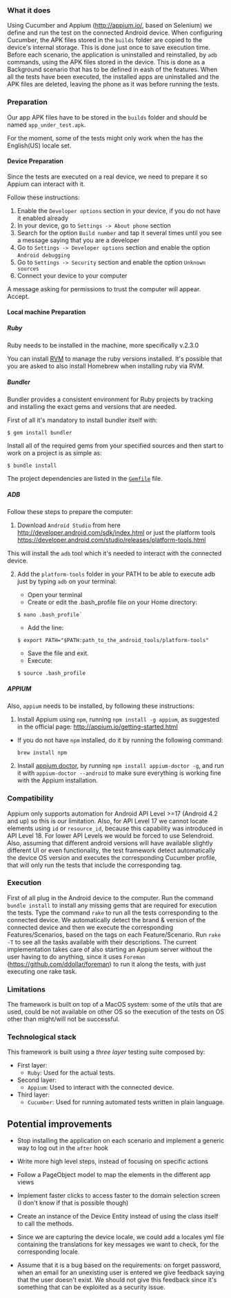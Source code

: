### What it does
Using Cucumber and Appium (http://appium.io/, based on Selenium) we define and run the test on the connected Android device.
When configuring Cucumber, the APK files stored in the `builds` folder are copied to the device's internal storage. This is done just once to save execution time.
Before each scenario, the application is uninstalled and reinstalled, by `adb` commands, using the APK files stored in the device. This is done as a Background scenario that has to be defined in eash of the features.
When all the tests have been executed, the installed apps are uninstalled and the APK files are deleted, leaving the phone as it was before running the tests.

### Preparation
Our app APK files have to be stored in the `builds` folder and should be named `app_under_test.apk`.

For the moment, some of the tests might only work when the has the English(US) locale set.

#### Device Preparation
Since the tests are executed on a real device, we need to prepare it so Appium can interact with it.

Follow these instructions:

1. Enable the `Developer options` section in your device, if you do not have it enabled already
 1. In your device, go to `Settings -> About phone` section
 2. Search for the option `Build number` and tap it several times until you see a message saying that you are a developer
2. Go to `Settings -> Developer options` section and enable the option `Android debugging`
3. Go to `Settings -> Security` section and enable the option `Unknown sources`
4. Connect your device to your computer

A message asking for permissions to trust the computer will appear. Accept.

#### Local machine Preparation

##### Ruby
Ruby needs to be installed in the machine, more specifically v.2.3.0

You can install [RVM](https://rvm.io/) to manage the ruby versions installed. It's possible that you are asked to also install Homebrew when installing ruby via RVM.

##### Bundler

Bundler provides a consistent environment for Ruby projects by tracking and installing the exact gems and versions that are needed.

First of all it's mandatory to install bundler itself with:

```Shell
$ gem install bundler
```

Install all of the required gems from your specified sources and then start to work on a project is as simple as:

```Shell
$ bundle install
```

The project dependencies are listed in the [`Gemfile`](Gemfile) file.

##### ADB

Follow these steps to prepare the computer:

1. Download `Android Studio` from here http://developer.android.com/sdk/index.html or just the platform tools https://developer.android.com/studio/releases/platform-tools.html

This will install the `adb` tool which it's needed to interact with the connected device.

2. Add the `platform-tools` folder in your PATH to be able to execute adb just by typing `adb` on your terminal:
	- Open your terminal
	- Create or edit the .bash_profile file on your Home directory:

	```Shell
	$ nano .bash_profile`
	```

	- Add the line:

	```Shell
	$ export PATH="$PATH:path_to_the_android_tools/platform-tools"

	```

	- Save the file and exit.
	- Execute:

	```Shell
	$ source .bash_profile
	```

##### APPIUM

Also, `appium` needs to be installed, by following these instructions:

1. Install Appium using `npm`, running `npm install -g appium`, as suggested in the official page: http://appium.io/getting-started.html
 - If you do not have `npm` installed, do it by running the following command:

    ```Shell
    brew install npm
    ```

2. Install [appium doctor](https://github.com/appium/appium-doctor), by running `npm install appium-doctor -g`, and run it with `appium-doctor --android` to make sure everything is working fine with the Appium installation.

### Compatibility
Appium only supports automation for Android API Level >=17 (Android 4.2 and up) so this is our limitation.
Also, for API Level 17 we cannot locate elements using `id` or `resource_id`, because this capability was introduced in API Level 18.
For lower API Levels we would be forced to use Selendroid.
Also, assuming that different android versions will have available slightly different UI or even functionality, the test framework detect automatically the device OS version and executes the corresponding Cucumber profile, that will only run the tests that include the corresponding tag.


### Execution
First of all plug in the Android device to the computer.
Run the command `bundle install` to install any missing gems that are required for execution the tests.
Type the command `rake` to run all the tests corresponding to the connected device. We automatically detect the brand & version of the connected device and then we execute the corresponding Features/Scenarios, based on the tags on each Feature/Scenario.
Run `rake -T` to see all the tasks available with their descriptions.
The current implementation takes care of also starting an Appium server without the user having to do anything, since it uses `Foreman` (https://github.com/ddollar/foreman) to run it along the tests, with just executing one rake task.

### Limitations

The framework is built on top of a MacOS system: some of the utils that are used, could be not available on other OS so the execution of the tests on OS other than might/will not be successful.

### Technological stack

This framework is built using a *three layer* testing suite composed by:

* First layer:
	*  `Ruby`: Used for the actual tests.
* Second layer:
	*  `Appium`: Used to interact with the connected device.
* Third layer:
	*  `Cucumber`: Used for running automated tests written in plain language.


## Potential improvements
  - Stop installing the application on each scenario and implement a generic way to log out in the `after` hook
  - Write more high level steps, instead of focusing on specific actions
  - Follow a PageObject model to map the elements in the different app views
  - Implement faster clicks to access faster to the domain selection screen (I don't know if that is possible though)
  - Create an instance of the Device Entity instead of using the class itself to call the methods.
  - Since we are capturing the device locale, we could add a locales yml file containing the translations for key messages we want to check, for the corresponding locale.

  - Assume that it is a bug based on the requirements: on forget password, when an email for an unexisting user is entered we give feedback saying that the user doesn't exist. We should not give this feedback since it's something that can be exploited as a security issue.
